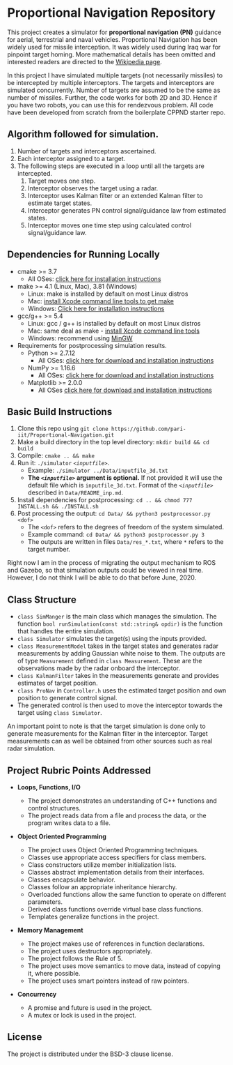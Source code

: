 
# Proportional Navigation Repository

This project creates a simulator for **proportional navigation (PN)** guidance for aerial, terrestrial and naval vehicles. Proportional Navigation has been widely used for missile interception. It was widely used during Iraq war for pinpoint target homing. More mathematical details has been omitted and interested readers are directed to the [Wikipedia page](https://en.wikipedia.org/wiki/Proportional_navigation).

In this project I have simulated multiple targets (not necessarily missiles) to be intercepted by multiple interceptors. The targets and interceptors are simulated concurrently. Number of targets are assumed to be the same as number of missiles. Further, the code works for both 2D and 3D. Hence if you have two robots, you can use this for rendezvous problem. All code have been developed from scratch from the boilerplate CPPND starter repo. 

## Algorithm followed for simulation.

1. Number of targets and interceptors ascertained. 
2. Each interceptor assigned to a target. 
3. The following steps are executed in a loop until all the targets are intercepted.
    1. Target moves one step.
    2. Interceptor observes the target using a radar.
    3. Interceptor uses Kalman filter or an extended Kalman filter to estimate target states. 
    4. Interceptor generates PN control signal/guidance law from estimated states. 
    5. Interceptor moves one time step using calculated control signal/guidance law. 

## Dependencies for Running Locally

* cmake >= 3.7
  * All OSes: [click here for installation instructions](https://cmake.org/install/)
* make >= 4.1 (Linux, Mac), 3.81 (Windows)
  * Linux: make is installed by default on most Linux distros
  * Mac: [install Xcode command line tools to get make](https://developer.apple.com/xcode/features/)
  * Windows: [Click here for installation instructions](http://gnuwin32.sourceforge.net/packages/make.htm)
* gcc/g++ >= 5.4
  * Linux: gcc / g++ is installed by default on most Linux distros
  * Mac: same deal as make - [install Xcode command line tools](https://developer.apple.com/xcode/features/)
  * Windows: recommend using [MinGW](http://www.mingw.org/)
* Requirements for postprocessing simulation results.
  * Python >= 2.7.12
    * All OSes: [click here for download and installation instructions](https://www.python.org/downloads/)
  * NumPy >= 1.16.6 
    * All OSes: [click here for download and installation instructions](https://numpy.org/)
  * Matplotlib >= 2.0.0 
    * All OSes [click here for download and installation instructions](https://matplotlib.org/users/installing.html)

## Basic Build Instructions

1. Clone this repo using `git clone https://github.com/pari-iit/Proportional-Navigation.git`
2. Make a build directory in the top level directory: `mkdir build && cd build`
3. Compile: `cmake .. && make`
4. Run it: `./simulator` _`<inputfile>`_.
    * Example: `./simulator ../Data/inputfile_3d.txt`
    * **The _`<inputfile>`_ argument is optional.** If not provided it will use the default file which is `inputfile_3d.txt`. Format of the _`<inputfile>`_ described in `Data/README_inp.md`.
5. Install dependencies for postprocessing: `cd .. && chmod 777 INSTALL.sh && ./INSTALL.sh`
6. Post processing the output:  `cd Data/ && python3 postprocessor.py <dof>`
    * The `<dof>` refers to the degrees of freedom of the system simulated.
    * Example command: `cd Data/ && python3 postprocessor.py 3`
    * The outputs are written in files `Data/res_*.txt`, where `*` refers to the target number.

Right now I am in the process of migrating the output mechanism to ROS and Gazebo, so that simulation outputs could be viewed in real time. However, I do not think I will be able to do that before June, 2020.  

## Class Structure

* `class SimManger` is the main class which manages the simulation. The function `bool runSimulation(const std::string& opdir)` is the function that handles the entire simulation.
* `class Simulator` simulates the target(s) using the inputs provided.
* `class MeasurementModel` takes in the target states and generates radar measurements by adding Gaussian white noise to them. The outputs are of type `Measurement` defined in `class Measurement`. These are the observations made by the radar onboard the interceptor.
* `class KalmanFilter` takes in the measurements generate and provides estimates of target position.
* `class ProNav` in `Controller.h` uses the estimated target position and own position to generate control signal.
* The generated control is then used to move the interceptor towards the target using `class Simulator`.

An important point to note is that the target simulation is done only to generate measurements for the Kalman filter in the interceptor. Target measurements can as well be obtained from other sources such as real radar simulation.

## Project Rubric Points Addressed

* **Loops, Functions, I/O**
  * The project demonstrates an understanding of C++ functions and control structures.
  * The project reads data from a file and process the data, or the program writes data to a file.

* **Object Oriented Programming**
  * The project uses Object Oriented Programming techniques.
  * Classes use appropriate access specifiers for class members.
  * Class constructors utilize member initialization lists.
  * Classes abstract implementation details from their interfaces.
  * Classes encapsulate behavior.
  * Classes follow an appropriate inheritance hierarchy.
  * Overloaded functions allow the same function to operate on different parameters.
  * Derived class functions override virtual base class functions.
  * Templates generalize functions in the project.

* **Memory Management**
  * The project makes use of references in function declarations.
  * The project uses destructors appropriately.
  * The project follows the Rule of 5.
  * The project uses move semantics to move data, instead of copying it, where possible.
  * The project uses smart pointers instead of raw pointers.

* **Concurrency**
  * A promise and future is used in the project.
  * A mutex or lock is used in the project.

## License

The project is distributed under the BSD-3 clause license.